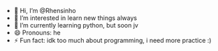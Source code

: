 - 👋 Hi, I’m @Rhensinho
- 👀 I’m interested in learn new things always
- 🌱 I’m currently learning python, but soon jv
- 😄 Pronouns: he
- ⚡ Fun fact: idk too much about programming, i need more practice :)

<!---
Rhensinho/Rhensinho is a ✨ special ✨ repository because its `README.md` (this file) appears on your GitHub profile.
You can click the Preview link to take a look at your changes.
--->
